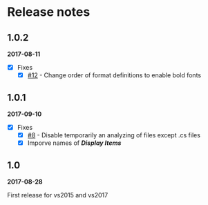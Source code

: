# Release notes

## 1.0.2

**2017-08-11**

 - [x] Fixes
   - [x] [#12](https://github.com/GeorgeAlexandria/CoCo/issues/12) - Change order of format definitions to enable bold fonts

## 1.0.1

**2017-09-10**

- [x] Fixes
  - [x] [#8](https://github.com/GeorgeAlexandria/CoCo/issues/8) - Disable temporarily an analyzing of files except .cs files 
  - [x] Imporve names of ***Display Items***

## 1.0

**2017-08-28**

First release for vs2015 and vs2017
